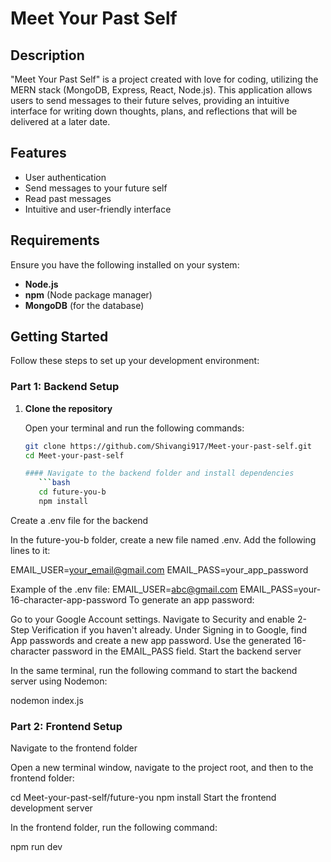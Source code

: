 # Meet Your Past Self

## Description

"Meet Your Past Self" is a project created with love for coding, utilizing the MERN stack (MongoDB, Express, React, Node.js). This application allows users to send messages to their future selves, providing an intuitive interface for writing down thoughts, plans, and reflections that will be delivered at a later date.

## Features

- User authentication
- Send messages to your future self
- Read past messages
- Intuitive and user-friendly interface

## Requirements

Ensure you have the following installed on your system:

- **Node.js**
- **npm** (Node package manager)
- **MongoDB** (for the database)

## Getting Started

Follow these steps to set up your development environment:

### Part 1: Backend Setup

1. **Clone the repository**

   Open your terminal and run the following commands:

   ```bash
   git clone https://github.com/Shivangi917/Meet-your-past-self.git
   cd Meet-your-past-self
   
   #### Navigate to the backend folder and install dependencies
      ```bash
      cd future-you-b
      npm install

Create a .env file for the backend

In the future-you-b folder, create a new file named .env. Add the following lines to it:

EMAIL_USER=your_email@gmail.com
EMAIL_PASS=your_app_password

Example of the .env file:
EMAIL_USER=abc@gmail.com
EMAIL_PASS=your-16-character-app-password
To generate an app password:

Go to your Google Account settings.
Navigate to Security and enable 2-Step Verification if you haven't already.
Under Signing in to Google, find App passwords and create a new app password.
Use the generated 16-character password in the EMAIL_PASS field.
Start the backend server

In the same terminal, run the following command to start the backend server using Nodemon:

nodemon index.js


### Part 2: Frontend Setup
Navigate to the frontend folder

Open a new terminal window, navigate to the project root, and then to the frontend folder:

cd Meet-your-past-self/future-you
npm install
Start the frontend development server

In the frontend folder, run the following command:

npm run dev
